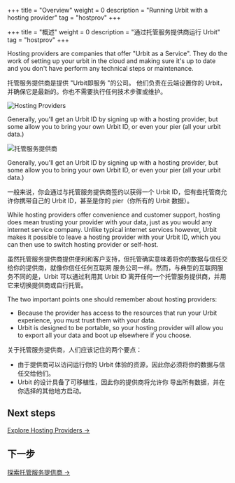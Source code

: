 +++
title = "Overview"
weight = 0
description = "Running Urbit with a hosting provider"
tag = "hostprov"
+++

+++
title = "概述"
weight = 0
description = "通过托管服务提供商运行 Urbit"
tag = "hostprov"
+++

Hosting providers are companies that offer "Urbit as a Service".  They do the work of setting up your urbit in the cloud and making sure it's up to date and you don't have perform any technical steps or maintenance.

托管服务提供商是提供 "Urbit即服务 "的公司。 他们负责在云端设置你的 Urbit，并确保它是最新的。你也不需要执行任何技术步骤或维护。

![Hosting Providers](https://storage.googleapis.com/media.urbit.org/site/getting-started/hosting-providers.png)

Generally, you'll get an Urbit ID by signing up with a hosting provider, but some allow you to bring your own Urbit ID, or even your pier (all your urbit data.)

![托管服务提供商](https://storage.googleapis.com/media.urbit.org/site/getting-started/hosting-providers.png)

Generally, you'll get an Urbit ID by signing up with a hosting provider, but some allow you to bring your own Urbit ID, or even your pier (all your urbit data.)

一般来说，你会通过与托管服务提供商签约以获得一个 Urbit ID，但有些托管商允许你携带自己的 Urbit ID，甚至是你的 pier（你所有的 Urbit 数据）。

While hosting providers offer convenience and customer support, hosting does
mean trusting your provider with your data, just as you would any internet
service company. Unlike typical internet services however, Urbit makes it
possible to leave a hosting provider with your Urbit ID, which you can then use
to switch hosting provider or self-host. 

虽然托管服务提供商提供便利和客户支持，但托管确实意味着将你的数据与信任交给你的提供商，就像你信任任何互联网
服务公司一样。然而，与典型的互联网服务不同的是，Urbit 可以通过利用其 Urbit ID 离开任何一个托管服务提供商，并用它来切换提供商或自行托管。

The two important points one should remember about hosting providers:

- Because the provider has access to the resources that run your Urbit
  experience, you must trust them with your data.
- Urbit is designed to be portable, so your hosting provider will allow you to
  export all your data and boot up elsewhere if you choose.

关于托管服务提供商，人们应该记住的两个要点：

- 由于提供商可以访问运行你的 Urbit 体验的资源，因此你必须将你的数据与信任交给他们。
- Urbit 的设计具备了可移植性，因此你的提供商将允许你
  导出所有数据，并在你选择的其他地方启动。


## Next steps

[Explore Hosting Providers -&gt;](/getting-started/hosting-providers)

## 下一步
[探索托管服务提供商 -&gt;](/getting-started/hosting-providers)


